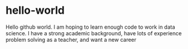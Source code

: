 # hello-world
Hello github world. I am hoping to learn enough code to work in data science. I have a strong academic background, have lots of experience problem solving as a teacher, and want a new career
